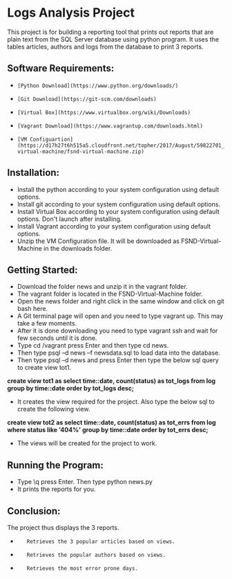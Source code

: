 # Logs Analysis Project #

This project is for building a reporting tool that prints out reports that are plain text from the SQL Server database using python program. It uses the tables articles, authors and logs  from the database to print 3 reports.

## Software Requirements: ##

*     [Python Download](https://www.python.org/downloads/)

*     [Git Download](https://git-scm.com/downloads)

*     [Virtual Box](https://www.virtualbox.org/wiki/Downloads)

*     [Vagrant Download](https://www.vagrantup.com/downloads.html)

*     [VM Configuartion](https://d17h27t6h515a5.cloudfront.net/topher/2017/August/59822701_fsnd-virtual-machine/fsnd-virtual-machine.zip)

## Installation: ##

- Install the python according to your system configuration using default options.
- Install git according to your system configuration using default options.
- Install Virtual Box according to your system configuration using default options. Don&#39;t launch after installing.
- Install Vagrant according to your system configuration using default options.
- Unzip the VM Configuration file. It will be downloaded as FSND-Virtual-Machine in the downloads folder.

## Getting Started: ##

- Download the folder news and unzip it in the vagrant folder.
- The vagrant folder is located in the FSND-Virtual-Machine folder.
- Open the news folder and right click in the same window and click on git bash here.
- A  Git terminal page will open and you need to type vagrant up. This may take a few moments.
- After it is done downloading you need to type vagrant ssh and wait for few seconds until it  is done.
- Type cd /vagrant press Enter and then type cd news.
- Then type psql  –d news  –f newsdata.sql  to load data into the database.
- Then type psql –d news and press Enter then type the below sql query to create view tot1.

**create view tot1 as select time::date, count(status) as tot_logs from log group by time::date order by tot_logs desc;**

- It creates the view required for the project. Also type the below sql to create the
following view.

**create view tot2 as select time::date, count(status) as tot_errs from log where status like '404%' group by time::date order by tot_errs desc;**

- The views will be created for the project to work.

## Running the Program: ##

- Type \q press Enter. Then type python news.py
-  It prints the reports for you.

## Conclusion: ##

   The project thus displays the 3 reports.

-        Retrieves the 3 popular articles based on views.
-        Retrieves the popular authors based on views.
-        Retrieves the most error prone days.
